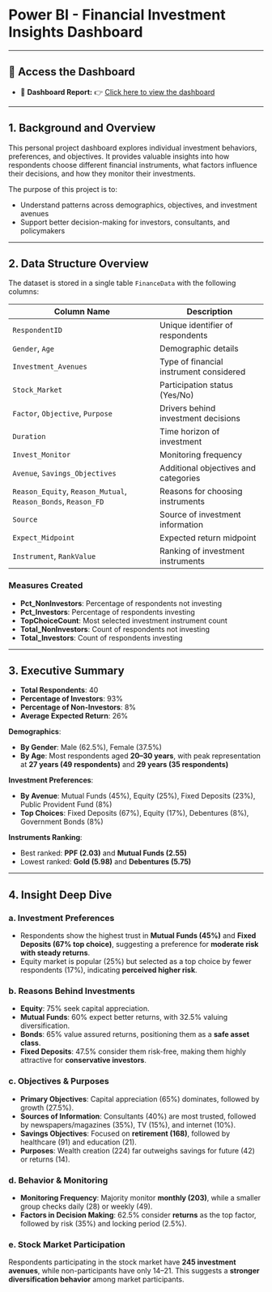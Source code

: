 # Power BI - Financial Investment Insights Dashboard

---

## 🔗 Access the Dashboard
 
* 📄 **Dashboard Report:**
  👉 [Click here to view the dashboard](./Dashboard/)

---

## 1. Background and Overview

This personal project dashboard explores individual investment behaviors, preferences, and objectives. It provides valuable insights into how respondents choose different financial instruments, what factors influence their decisions, and how they monitor their investments.

The purpose of this project is to:

* Understand patterns across demographics, objectives, and investment avenues
* Support better decision-making for investors, consultants, and policymakers

---

## 2. Data Structure Overview

The dataset is stored in a single table `FinanceData` with the following columns:

| Column Name                                                   | Description                             |
| ------------------------------------------------------------- | --------------------------------------- |
| `RespondentID`                                                | Unique identifier of respondents        |
| `Gender`, `Age`                                               | Demographic details                     |
| `Investment_Avenues`                                          | Type of financial instrument considered |
| `Stock_Market`                                                | Participation status (Yes/No)           |
| `Factor`, `Objective`, `Purpose`                              | Drivers behind investment decisions     |
| `Duration`                                                    | Time horizon of investment              |
| `Invest_Monitor`                                              | Monitoring frequency                    |
| `Avenue`, `Savings_Objectives`                                | Additional objectives and categories    |
| `Reason_Equity`, `Reason_Mutual`, `Reason_Bonds`, `Reason_FD` | Reasons for choosing instruments        |
| `Source`                                                      | Source of investment information        |
| `Expect_Midpoint`                                             | Expected return midpoint                |
| `Instrument`, `RankValue`                                     | Ranking of investment instruments       |

### Measures Created

* **Pct\_NonInvestors**: Percentage of respondents not investing
* **Pct\_Investors**: Percentage of respondents investing
* **TopChoiceCount**: Most selected investment instrument count
* **Total\_NonInvestors**: Count of respondents not investing
* **Total\_Investors**: Count of respondents investing

---

## 3. Executive Summary

* **Total Respondents**: 40
* **Percentage of Investors**: 93%
* **Percentage of Non-Investors**: 8%
* **Average Expected Return**: 26%

**Demographics**:

* **By Gender**: Male (62.5%), Female (37.5%)
* **By Age**: Most respondents aged **20–30 years**, with peak representation at **27 years (49 respondents)** and **29 years (35 respondents)**

**Investment Preferences**:

* **By Avenue**: Mutual Funds (45%), Equity (25%), Fixed Deposits (23%), Public Provident Fund (8%)
* **Top Choices**: Fixed Deposits (67%), Equity (17%), Debentures (8%), Government Bonds (8%)

**Instruments Ranking**:

* Best ranked: **PPF (2.03)** and **Mutual Funds (2.55)**
* Lowest ranked: **Gold (5.98)** and **Debentures (5.75)**

---

## 4. Insight Deep Dive

### a. **Investment Preferences**

* Respondents show the highest trust in **Mutual Funds (45%)** and **Fixed Deposits (67% top choice)**, suggesting a preference for **moderate risk with steady returns**.
* Equity market is popular (25%) but selected as a top choice by fewer respondents (17%), indicating **perceived higher risk**.

### b. **Reasons Behind Investments**

* **Equity**: 75% seek capital appreciation.
* **Mutual Funds**: 60% expect better returns, with 32.5% valuing diversification.
* **Bonds**: 65% value assured returns, positioning them as a **safe asset class**.
* **Fixed Deposits**: 47.5% consider them risk-free, making them highly attractive for **conservative investors**.

### c. **Objectives & Purposes**

* **Primary Objectives**: Capital appreciation (65%) dominates, followed by growth (27.5%).
* **Sources of Information**: Consultants (40%) are most trusted, followed by newspapers/magazines (35%), TV (15%), and internet (10%).
* **Savings Objectives**: Focused on **retirement (168)**, followed by healthcare (91) and education (21).
* **Purposes**: Wealth creation (224) far outweighs savings for future (42) or returns (14).

### d. **Behavior & Monitoring**

* **Monitoring Frequency**: Majority monitor **monthly (203)**, while a smaller group checks daily (28) or weekly (49).
* **Factors in Decision Making**: 62.5% consider **returns** as the top factor, followed by risk (35%) and locking period (2.5%).

### e. **Stock Market Participation**

Respondents participating in the stock market have **245 investment avenues**, while non-participants have only 14–21. This suggests a **stronger diversification behavior** among market participants.